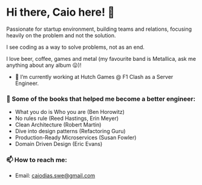 # Hi there, Caio here! 👋
Passionate for startup environment, building teams and relations, focusing heavily on the problem and not the solution.

I see coding as a way to solve problems, not as an end.

I love beer, coffee, games and metal (my favourite band is Metallica, ask me anything about any album 😛)!

- 💼 I’m currently working at Hutch Games @ F1 Clash as a Server Engineer. 

### 📖 Some of the books that helped me become a better engineer:
- What you do is Who you are (Ben Horowitz)
- No rules rule (Reed Hastings, Erin Meyer)
- Clean Architecture (Robert Martin)
- Dive into design patterns (Refactoring Guru)
- Production-Ready Microservices (Susan Fowler)
- Domain Driven Design (Eric Evans)


### 📫 How to reach me:
- Email: caiodias.swe@gmail.com


<!--
**caiordjesus/caiordjesus** is a ✨ _special_ ✨ repository because its `README.md` (this file) appears on your GitHub profile.

Here are some ideas to get you started:

- 🔭 I’m currently working on ...
- 🌱 I’m currently learning ...
- 👯 I’m looking to collaborate on ...
- 🤔 I’m looking for help with ...
- 💬 Ask me about ...
- 📫 How to reach me: ...
- 😄 Pronouns: ...
- ⚡ Fun fact: ...
-->

